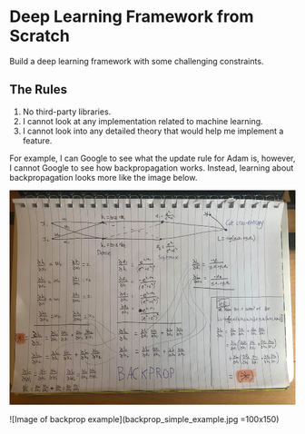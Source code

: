 # Deep Learning Framework from Scratch

Build a deep learning framework with some challenging constraints.

## The Rules

1. No third-party libraries.
2. I cannot look at any implementation related to machine learning.
3. I cannot look into any detailed theory that would help me implement a feature.

For example, I can Google to see what the update rule for Adam is, however, I cannot Google to see how backpropagation works. Instead, learning about backpropagation looks more like the image below.



<img src="backprop_simple_example.jpg" width="800">


![Image of backprop example](backprop_simple_example.jpg =100x150)
